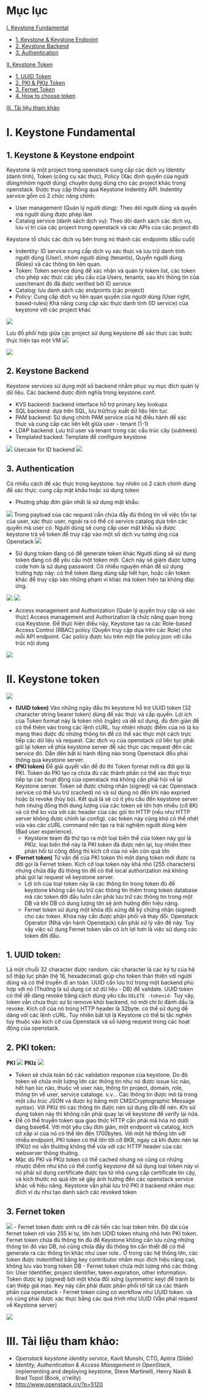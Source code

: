 # Mục lục
[I. Keystone Fundamental](#I)
- [1. Keystone & Keystone Endpoint](#I.1)
- [2. Keystone Backend](#I.2)
- [3. Authentication](#I.3)  

[II. Keystone Token](#II)
- [1. UUID Token](#II.1)
- [2. PKI & PKIz Token](#II.2)
- [3. Fernet Token](#II.3)
- [4. How to choose token](#choose-token)

[III. Tài liệu tham khảo](#III)

<a name="I"></a>
# I. Keystone Fundamental

<a name="I.1"></a>
## 1. Keystone & Keystone endpoint
Keystone là một project trong openstack cung cấp các dịch vụ Identity (danh tính), Token (công cụ xác thực), Policy (Xác định quyền của người dùng/nhóm người dùng) chuyên dụng dùng cho các project khác trong openstack. Được truy cập thông qua Keystone Indentity API.
Indentity service gồm có 2 chức năng chính:
 - User management (Quản lý người dùng): Theo dõi người dùng và quyền mà người dùng được phép làm
 - Catalog service (danh sách dịch vụ): Theo dõi danh sách các dịch vụ, lưu vị trí của các project trong openstack và các APIs của các project đó  
 
Keystone tổ chức các dịch vụ bên trong nó thành các endpoints (đầu cuối)
 - Indentity: ID service cung cấp dịch vụ xác thực và lưu trữ danh tính người dùng (User), nhóm người dùng (tenants), Quyền người dùng (Roles) và các thông tin liên quan.
 - Token: Token service dùng để xác nhận và quản lý token list, các token cho phép xác thực các yêu cầu của Users, tenants, sau khi thông tin của user/tenant đó đã được verified bởi ID service
 - Catalog: lưu danh sách các endpoints (các project) 
 - Policy: Cung cấp dịch vụ liên quan quyền của người dùng (User right, based-rules)
Khả năng cung cấp xác thực danh tính (ID service) của keystone với các project khác
<img src="http://i.imgur.com/8kvuzbf.png">

Lưu đồ phối hợp giữa các project sử dụng keystone để xác thực các bước thực hiện tạo một VM
<img src="http://i.imgur.com/FKu4Xyc.png">

<img src="http://i.imgur.com/nNJMARr.png">

<a name="I.2"></a>
## 2. Keystone Backend
Keystone services sử dụng một số backend nhằm phục vụ mục đích quản lý dữ liệu. Các backend được định nghĩa trong keystone.conf.
 - KVS backend: backend interface hỗ trợ primary key lookups
 - SQL backend: dựa trên SQL, lưu trữ/truy xuất dữ liệu liên tục
 - PAM backend: Sử dụng chính PAM service của hệ điều hành để xác thực và cung cấp các liên kết giữa user - tenant (1-1)
 - LDAP backend: Lưu trữ user và tenant trong các cấu trúc cây (subtrees) 
 - Templated backed: Template để configure keystone
<img src="http://i.imgur.com/hDIqMCo.png">
Usecase for ID backend
<img src="http://i.imgur.com/Ofe9xtU.png">

<a name="I.3"></a>
## 3. Authentication
Có nhiều cách để xác thực trong keystone. tuy nhiên có 2 cách chính dùng để xác thực: cung cấp mật khẩu hoặc sử dụng token  
- Phương pháp đơn giản nhất là sử dụng mật khẩu:  
<img src="http://i.imgur.com/SztWXIO.png">  
Trong payload của các request cần chứa đầy đủ thông tin về việc tồn tại của user, xác thực user, ngoài ra có thể có service catalog dựa trên các quyền mà user có. Người dùng sẽ cung cấp user mật khẩu và được keystone trả về token để truy cập vào một số dịch vụ tương ứng của Openstack   
<img src="http://i.imgur.com/SaxR0R8.png">

- Sử dụng token đang có để generate token khác 
Người dùng sẽ sử dụng token đang có để yêu cầu một token mới. Cách này sẽ giảm được lượng code hơn là sử dụng password. Có nhiều nguyên nhân để sử dụng trường hợp này: có thể token đang dùng sắp hết hạn, hoặc cần token khác để truy cập vào những phạm vi khác mà token hiện tại không đáp ứng.

<img src="http://i.imgur.com/Ax2oGx2.png">
<img src="http://i.imgur.com/twm8wo4.png">

- Access management and Authorization (Quản lý quyền truy cập và xác thực)
Access management and Authorization là chức năng quan trọng của Keystone. Để thực hiện điều này, Keystone tạo ra các Role-based Access Control (RBAC) policy (Quyền truy cập dựa trên các Role) cho mỗi API endpoint. Các policy được lưu trên một file policy.json với cấu trúc nội dung  
<img src="http://i.imgur.com/hLNQDoX.png">  

<a name="II"></a>
# II. Keystone token
<img src="http://7xp2eu.com1.z0.glb.clouddn.com/uuid.png">

- **(UUID token)** Vào những ngày đầu thì keystone hỗ trợ UUID token (32 character string bearer token) dùng để xác thực và cấp quyền. Lợi ích của Token format này là token nhỏ (ngắn) và dễ sử dụng, đủ đơn giản để  có thể thêm vào trong các lệnh cURL. tuy nhiên nhược điểm của nó là ko mang theo được đủ những thông tin để có thể xác thực một cách trực tiếp các dữ liệu và request. Các dịch vụ của openstack cứ liên tục phải gửi lại token về phía keystone server để xác thực các request đến các service đó. Dẫn đến bất kì hành động nào trong Openstack đều phải thông qua keystone server.  
- **(PKI token)** Để giải quyết vấn đề đó thì Token format mới ra đời gọi là PKI. Token do PKI tạo ra chứa đủ các thành phần có thể xác thực trực tiếp tại các hoạt động của openstack mà không cần phải hỏi về lại Keystone server. Token sẽ được chứng nhận (signed) và các Openstack service có thể lưu trữ (cached) nó và sử dụng nó đến khi nào expried hoặc bị revoke (hủy bỏ). Kết quả là sẽ có ít yêu cầu đến keystone server hơn nhưng đồng thời dung lượng của các token sẽ lớn hơn nhiều (cỡ 8K) và có thể ko vừa với các header của các gói tin HTTP (nếu như HTTP server không được chỉnh lại config). các token này cũng khó có thể nhét vừa vào các cURL command nên tạo ra trải nghiệm người dùng kém (Bad user experience).   
    - Keystone team đã thử tạo ra một loại biến thể của token này gọi là PKIz. loại biến thể này là PKI token đã được nén lại, tuy nhiên theo phản hồi từ cộng đồng thì kích cỡ của nó vẫn còn quá lớn
- **(Fernet token)** Từ vấn đề của PKI token thì một dạng token mới được ra đời gọi là Fernet token. Kích cỡ loại token này khá nhỏ (255 characters) nhưng chứa đầy đủ thông tin để có thể local authorization mà không phải gửi lại request về keystone server. 
    - Lợi ích của loại token này là các thông tin trong token đủ để keystone không cần lưu trữ các thông tin thêm trong token database mà các token đời đầu luôn cần phải lưu trữ các thông tin trong một DB và khi DB có dung lượng lớn sẽ ảnh hưởng đến hiệu năng.
    - Fernet token sử dụng một khóa đối xứng để ký chứng nhận (signed) cho các token. Khóa này cần được phân phối và thay đổi. Openstack Operator (Nhà vận hành Openstack) cần phải xử lý vấn đề này. Tuy vậy việc sử dụng Fernet token vẫn có ích lợi hơn là việc sử dụng các token đời đầu.
<a name="II.1"></a>
## 1. UUID token:
Là một chuỗi 32 character được random. các character là các ký tự của hệ số thập lục phân (hệ 16, hexadecimal) giúp cho token thân thiện với người dùng và có thể truyền đi an toàn. UUID cần lưu trữ trong một backend phù hợp với nó (Thường là sử dụng cơ sở dữ liệu - DB) để validate. UUID token có thể dễ dàng revoke bằng cách dùng yêu cầu ```DELETE -tokenid-``` Tuy vậy, token vẫn chưa thực sự bị remove khỏi backend, nó mới chi bị đánh dấu là revoke. Kích cỡ của nó trong HTTP header là 32byte. có thể sử dụng dễ dàng với các lệnh cURL. Tuy nhiên bất lợi là Keystone có thể bị tắc nghẽn tùy thuộc vào kích cỡ của Openstack và số lượng request trong các hoạt động của openstack.

<a name="II.2"></a>
## 2. PKI token:
**PKI**
<img src="http://7xp2eu.com1.z0.glb.clouddn.com/pki.png">
**PKIz**
<img src="http://7xp2eu.com1.z0.glb.clouddn.com/pkiz.png">

- Token sẽ chứa toàn bộ các validation response của keystone. Do đó token sẽ chứa một lượng lớn các thông tin như nó được issue lúc nào, hết hạn lúc nào, thuộc về user nào, thông tin project, domain, role, thông tin về user, service cataloge. v.v... Các thông tin được mô tả trong một cấu trúc JSON và được ký bằng một CMS(Cryptographic Message syntax). Với PKIz thì các thông tin được nén sử dụng zlib để nén. Khi sử dụng token này thì không cần phải quay lại về keystone để verify lại nữa.
- Để có thể truyền token qua giao thức HTTP cần phải mã hóa nó dưới dạng base64. Với một yêu cầu đơn giản, một endpoint và catalog, kích cỡ xấp xỉ của nó có thể lên đến 1700bytes. Với một hệ thống lớn với nhiều endpoint, PKI token có thể lớn tới cỡ 8KB, ngay cả khi được nén lại (PKIz) nó vẫn thường không thể vừa với các HTTP header của các webserver thông thường. 
- Mặc dù PKI và PKIz token có thể cached nhưng nó cũng có những nhược điểm như khó có thể config keystone để sử dụng loại token này vì nó phải sử dụng certificate được tạo từ nhà cung cấp certificate tin cậy, và kích thước nó quá lớn sẽ gây ảnh hưởng đến các openstack service khác về hiệu năng. Keystone vẫn phải lưu trữ PKI ở backend nhằm mục đích ví dụ như tạo danh sách các revoked token
<a name="II.3"></a>
## 3. Fernet token
<img src="http://7xp2eu.com1.z0.glb.clouddn.com/fernet.png">
- Fernet token được sinh ra để cải tiến các loại token trên. Độ dài của fernet token rơi vào 255 kí tự, lớn hơn UDID token nhưng nhỏ hơn PKI token. Fernet token chứa đủ thông tin đủ để Keystone không cần lưu cứng những thông tin đó vào DB, nó cũng chứa đầy đủ thông tin cần thiết để có thể generate ra các thông tin khác như user role.. Ở trong các hệ thống lớn, các token được indentified bằng key contributor nhằm mục đích hiệu năng cao, không lưu vào trong token DB 
- Fernet token chứa một lượng nhỏ các thông tin: User Identifier, project identifier, token expiration, other information. Token được ký (signed) bởi một khóa đối xứng (symmetric key) để tránh bị can thiệp giả mạo. Key này cần phải được phân phối tới tất cả các thành phần của openstack
- Fernet token cũng có workflow như UUID token. và nó cũng phải được xác thực bằng các quá trình như UUID (Vẫn phải request về Keystone server)

<a name="choose-token"></a>
<img src="http://i.imgur.com/UvCYGM4.png">
<a name="III"></a>
# III. Tài liệu tham khảo:
- *Openstack keystone identity service*, Kavit Munshi, CTO, Aptira (Slide)
- *Identity, Authentication & Access Management in OpenStack*, implementing and deploying keystone, Steve Martinelli, Henry Nash & Brad Topol (Book, o'reilly)
- http://www.openstack.cn/?p=5120